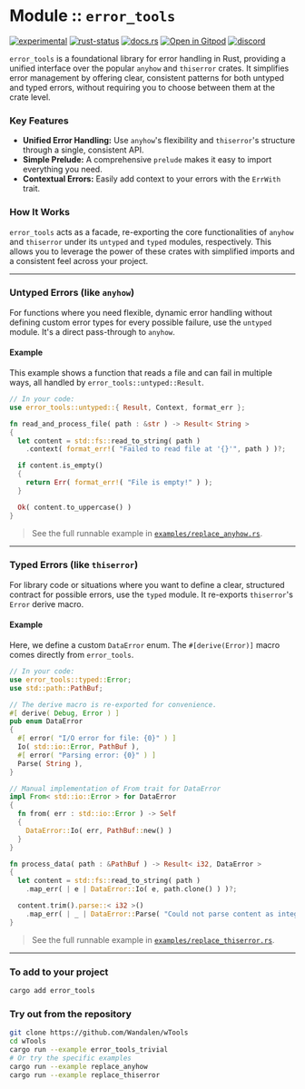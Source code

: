 <!-- {{# generate.module_header{} #}} -->

# Module :: `error_tools`
<!--{ generate.module_header.start() }-->
 [![experimental](https://raster.shields.io/static/v1?label=&message=experimental&color=orange)](https://github.com/emersion/stability-badges#experimental) [![rust-status](https://github.com/Wandalen/wTools/actions/workflows/module_error_tools_push.yml/badge.svg)](https://github.com/Wandalen/wTools/actions/workflows/module_error_tools_push.yml) [![docs.rs](https://img.shields.io/docsrs/error_tools?color=e3e8f0&logo=docs.rs)](https://docs.rs/error_tools) [![Open in Gitpod](https://raster.shields.io/static/v1?label=try&message=online&color=eee&logo=gitpod&logoColor=eee)](https://gitpod.io/#RUN_PATH=.,SAMPLE_FILE=module%2Fcore%2Ferror_tools%2Fexamples%2Ferror_tools_trivial.rs,RUN_POSTFIX=--example%20module%2Fcore%2Ferror_tools%2Fexamples%2Ferror_tools_trivial.rs/https://github.com/Wandalen/wTools) [![discord](https://img.shields.io/discord/872391416519737405?color=eee&logo=discord&logoColor=eee&label=ask)](https://discord.gg/m3YfbXpUUY)
<!--{ generate.module_header.end }-->

`error_tools` is a foundational library for error handling in Rust, providing a unified interface over the popular `anyhow` and `thiserror` crates. It simplifies error management by offering clear, consistent patterns for both untyped and typed errors, without requiring you to choose between them at the crate level.

### Key Features

-   **Unified Error Handling:** Use `anyhow`'s flexibility and `thiserror`'s structure through a single, consistent API.
-   **Simple Prelude:** A comprehensive `prelude` makes it easy to import everything you need.
-   **Contextual Errors:** Easily add context to your errors with the `ErrWith` trait.

### How It Works

`error_tools` acts as a facade, re-exporting the core functionalities of `anyhow` and `thiserror` under its `untyped` and `typed` modules, respectively. This allows you to leverage the power of these crates with simplified imports and a consistent feel across your project.

---

### Untyped Errors (like `anyhow`)

For functions where you need flexible, dynamic error handling without defining custom error types for every possible failure, use the `untyped` module. It's a direct pass-through to `anyhow`.

#### Example

This example shows a function that reads a file and can fail in multiple ways, all handled by `error_tools::untyped::Result`.

```rust
// In your code:
use error_tools::untyped::{ Result, Context, format_err };

fn read_and_process_file( path : &str ) -> Result< String >
{
  let content = std::fs::read_to_string( path )
    .context( format_err!( "Failed to read file at '{}'", path ) )?;

  if content.is_empty()
  {
    return Err( format_err!( "File is empty!" ) );
  }

  Ok( content.to_uppercase() )
}
```
> See the full runnable example in [`examples/replace_anyhow.rs`](./examples/replace_anyhow.rs).

---

### Typed Errors (like `thiserror`)

For library code or situations where you want to define a clear, structured contract for possible errors, use the `typed` module. It re-exports `thiserror`'s `Error` derive macro.

#### Example

Here, we define a custom `DataError` enum. The `#[derive(Error)]` macro comes directly from `error_tools`.

```rust
// In your code:
use error_tools::typed::Error;
use std::path::PathBuf;

// The derive macro is re-exported for convenience.
#[ derive( Debug, Error ) ]
pub enum DataError
{
  #[ error( "I/O error for file: {0}" ) ]
  Io( std::io::Error, PathBuf ),
  #[ error( "Parsing error: {0}" ) ]
  Parse( String ),
}

// Manual implementation of From trait for DataError
impl From< std::io::Error > for DataError
{
  fn from( err : std::io::Error ) -> Self
  {
    DataError::Io( err, PathBuf::new() )
  }
}

fn process_data( path : &PathBuf ) -> Result< i32, DataError >
{
  let content = std::fs::read_to_string( path )
    .map_err( | e | DataError::Io( e, path.clone() ) )?;

  content.trim().parse::< i32 >()
    .map_err( | _ | DataError::Parse( "Could not parse content as integer".into() ) )
}
```
> See the full runnable example in [`examples/replace_thiserror.rs`](./examples/replace_thiserror.rs).

---

### To add to your project

```sh
cargo add error_tools
```

### Try out from the repository

```sh
git clone https://github.com/Wandalen/wTools
cd wTools
cargo run --example error_tools_trivial
# Or try the specific examples
cargo run --example replace_anyhow
cargo run --example replace_thiserror
```
